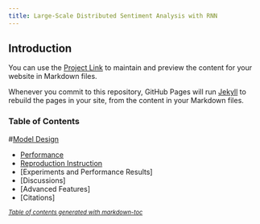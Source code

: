 ```yaml
---
title: Large-Scale Distributed Sentiment Analysis with RNN
---
```

## Introduction

You can use the [Project Link](https://github.com/Duuuuuu/Large-Scale-Distributed-Sentiment-Analysis-with-RNNs) to maintain and preview the content for your website in Markdown files.

Whenever you commit to this repository, GitHub Pages will run [Jekyll](https://jekyllrb.com/) to rebuild the pages in your site, from the content in your Markdown files.

### Table of Contents

#[Model Design](http://sophieyanzhao.github.io/model)
* [Performance](#on-the-right)
* [Reproduction Instruction]()
* [Experiments and Performance Results]
* [Discussions]
* [Advanced Features]
* [Citations]

<small><i><a href='http://ecotrust-canada.github.io/markdown-toc/'>Table of contents generated with markdown-toc</a></i></small>


